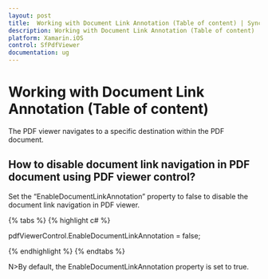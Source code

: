 ```yaml
---
layout: post
title:  Working with Document Link Annotation (Table of content) | Syncfusion
description: Working with Document Link Annotation (Table of content)
platform: Xamarin.iOS
control: SfPdfViewer
documentation: ug
---
```


# Working with Document Link Annotation (Table of content)

The PDF viewer navigates to a specific destination within the PDF document.


## How to disable document link navigation in PDF document using PDF viewer control?

Set the “EnableDocumentLinkAnnotation” property to false to disable the document link navigation in PDF viewer. 

{% tabs %}
{% highlight c# %}

pdfViewerControl.EnableDocumentLinkAnnotation = false;

{% endhighlight %}
{% endtabs %}

N>By default, the EnableDocumentLinkAnnotation property is set to true.
